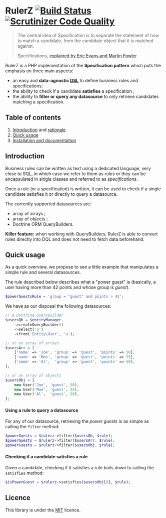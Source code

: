 RulerZ [![Build Status](https://travis-ci.org/K-Phoen/rulerz.svg?branch=master)](https://travis-ci.org/K-Phoen/rulerz) [![Scrutinizer Code Quality](https://scrutinizer-ci.com/g/K-Phoen/rulerz/badges/quality-score.png?b=master)](https://scrutinizer-ci.com/g/K-Phoen/rulerz/?branch=master)
======

> The central idea of Specification is to separate the statement of how to match
> a candidate, from the candidate object that it is matched against.
>
> Specifications, [explained by Eric Evans and Martin Fowler](http://www.martinfowler.com/apsupp/spec.pdf)

RulerZ is a PHP implementation of the **Specification pattern** which puts the
emphasis on three main aspects:

 * an easy and **data-agnostic [DSL](http://en.wikipedia.org/wiki/Domain-specific_language)**
   to define business rules and specifications;
 * the ability to check if a candidate **satisfies** a specification ;
 * the ability to **filter or query any datasource** to only retrieve
   candidates matching a specification.


Table of contents
-----------------

 1. [Introduction](#introduction) and [rationale](http://blog.kevingomez.fr/2015/02/07/on-taming-repository-classes-in-doctrine-among-other-things/)
 2. [Quick usage](#quick-usage)
 3. [Installation and documentation](doc/index.md)


Introduction
------------

Business rules can be written as text using a dedicated language, very close to
SQL, in which case we refer to them as *rules* or they can be encapsulated in
single classes and referred to as *specifications*.

Once a rule (or a specification) is written, it can be used to check if a single
candidate satisfies it or directly to query a datasource.

The currently supported datasources are:

 * array of arrays ;
 * array of objects ;
 * Doctrine ORM QueryBuilders.

**Killer feature:** when working with QueryBuilders, RulerZ is able to convert
rules directly into DQL and does not need to fetch data beforehand.


Quick usage
-----------

As a quick overview, we propose to see a little example that manipulates a
simple rule and several datasources.

The rule described below describes what a "power guest" is (basically, a user
having more than 42 points and whose group is *guest*).

```php
$powerGuestsRule = 'group = "guest" and points > 42';
```

We have as our disposal the following datasources:

```php
// a Doctrine QueryBuilder
$usersQb = $entityManager
    ->createQueryBuilder()
    ->select('u')
    ->from('Entity\User', 'u');

// or an array of arrays
$usersArr = [
    ['name' => 'Joe', 'group' => 'guest', 'points' => 50],
    ['name' => 'Moe', 'group' => 'guest', 'points' => 25],
    ['name' => 'Al',  'group' => 'guest', 'points' => 50],
];

// or an array of objects
$usersObj = [
    new User('Joe', 'guest', 50),
    new User('Moe', 'guest', 25),
    new User('Al',  'guest', 50),
];
```

#### Using a rule to query a datasource

For any of our datasource, retrieving the *power guests* is as simple as calling
the `filter` method:

```php
$powerGuests = $rulerz->filter($usersQb, $rule);
$powerGuests = $rulerz->filter($usersArr, $rule);
$powerGuests = $rulerz->filter($usersObj, $rule);
```

#### Checking if a candidate satisfies a rule

Given a candidate, checking if it satisfies a rule boils down to calling the
`satisfies` method:

```php
$isPowerGuest = $rulerz->satisfies($usersObj[0], $rule);
```


Licence
-------

This library is under the [MIT](LICENSE) licence.
